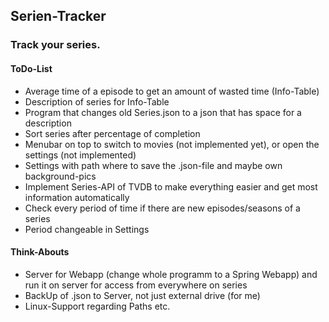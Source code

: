## Serien-Tracker

### Track your series.

#### ToDo-List

* Average time of a episode to get an amount of wasted time (Info-Table)
* Description of series for Info-Table
 * Program that changes old Series.json to a json that has space for a description
* Sort series after percentage of completion
* Menubar on top to switch to movies (not implemented yet), or open the settings (not implemented)
 * Settings with path where to save the .json-file and maybe own background-pics
* Implement Series-API of TVDB to make everything easier and get most information automatically
* Check every period of time if there are new episodes/seasons of a series
 * Period changeable in Settings

#### Think-Abouts

* Server for Webapp (change whole programm to a Spring Webapp) and run it on server for access from everywhere on series
* BackUp of .json to Server, not just external drive (for me)
* Linux-Support regarding Paths etc.
